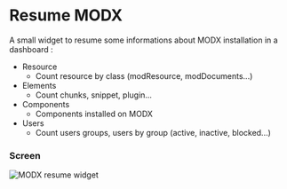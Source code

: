 # Resume MODX

A small widget to resume some informations about MODX installation in a dashboard :

 - Resource
   - Count resource by class (modResource, modDocuments...)
 - Elements
   - Count chunks, snippet, plugin...
 - Components
   - Components installed on MODX
 - Users
   - Count users groups, users by group (active, inactive, blocked...)

### Screen 


![MODX resume widget](http://pix.toile-libre.org/upload/original/1389790155.png)
